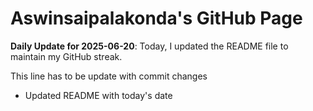 # Aswinsaipalakonda's GitHub Page



**Daily Update for 2025-06-20**: Today, I updated the README file to maintain my GitHub streak.

This line has to be update with commit changes 
 - Updated README with today's date

